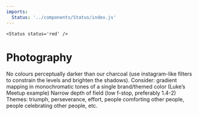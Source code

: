 ```yaml
---
imports:
  Status: '../components/Status/index.js'
---
```

```render html
<Status status='red' />
```
# Photography

No colours perceptually darker than our charcoal (use instagram-like filters to constrain the levels and brighten the shadows). 
Consider: gradient mapping in monochromatic tones of a single brand/themed color (Luke’s Meetup example)
Narrow depth of field (low f-stop, preferably 1.4-2)
Themes: triumph, perseverance, effort, people comforting other people, people celebrating other people,  etc.
